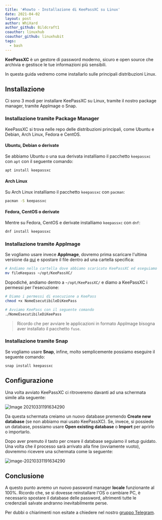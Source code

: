 ```yaml
---
title: '#howto - Installazione di KeePassXC su Linux'
date: 2021-04-02
layout: post
author: WhiXard
author_github: Bildcraft1
coauthor: linuxhub
coauthor_github: linuxhubit
tags:
  - bash
---
```

**KeePassXC** è un gestore di password moderno, sicuro e open source che archivia e gestisce le tue informazioni più sensibili.

In questa guida vedremo come installarlo sulle principali distribuzioni Linux.

## Installazione

Ci sono 3 modi per installare KeePassXC su Linux, tramite il nostro package manager, tramite AppImage o Snap.

### Installazione tramite Package Manager

KeePassXC si trova nelle repo delle distribuzioni principali, come Ubuntu e Debian, Arch Linux, Fedora e CentOS.

#### Ubuntu, Debian o derivate

Se abbiamo Ubuntu o una sua derivata installiamo il pacchetto `keepassxc` con `apt` con il seguente comando:

```bash
apt install keepassxc
```

#### Arch Linux

Su Arch Linux installiamo il pacchetto `keepassxc` con `pacman`:

```bash
pacman -S keepassxc
```

#### Fedora, CentOS o derivate

Mentre su Fedora, CentOS e derivate installiamo `keepassxc` con `dnf`:

```bash
dnf install keepassxc
```

### Installazione tramite AppImage

Se vogliamo usare invece **AppImage**, dovremo prima scaricare l'ultima versione da [qui](https://keepassxc.org/download/) e spostare il file dentro ad una cartella specifica:

```bash
# Andiamo nella cartella dove abbiamo scaricato KeePassXC ed eseguiamo questo comando
mv fileKeepass ~/opt/KeePassXC/
```

Dopodiché, andiamo dentro a `~/opt/KeePassXC/` e diamo a KeePassXC i permessi per l'esecuzione:

```bash
# Diamo i permessi di esecuzione a KeePass
chmod +x NomeEsecutibileDiKeePass

# Avviamo KeePass con il seguente comando
./NomeEsecutibileDiKeePass
```
> Ricordo che per avviare le applicazioni in formato AppImage bisogna aver installato il pacchetto `fuse`.

### Installazione tramite Snap

Se vogliamo usare **Snap**, infine, molto semplicemente possiamo eseguire il seguente comando:

```
snap install keepassxc
```

## Configurazione

Una volta avviato KeePassXC ci ritroveremo davanti ad una schermata simile alla seguente:

![Image 20210331191634290](storage/image-20210331191153828.png)

Da questa schermata creiamo un nuovo database premendo **Create new database** (se non abbiamo mai usato KeePassXC). Se, invece, si possiede un database, possiamo usare **Open existing database** o **Import** per aprirlo o importarlo.

Dopo aver premuto il tasto per creare il database seguiamo il setup guidato. Una volta che il processo sarà arrivato alla fine (ovviamente vuoto), dovremmo ricevere una schermata come la seguente:

![image-20210331191634290](storage/image-20210331191634290.png)

## Conclusione

A questo punto avremo un nuovo password manager **locale** funzionante al 100%. Ricordo che, se si dovesse reinstallare l'OS o cambiare PC, è necessario spostare il database delle password, altrimenti tutte le credenziali salvate andranno inevitabilmente perse.

Per dubbi o chiarimenti non esitate a chiedere nel nostro <a href="https://t.me/linuxpeople">gruppo Telegram</a>.